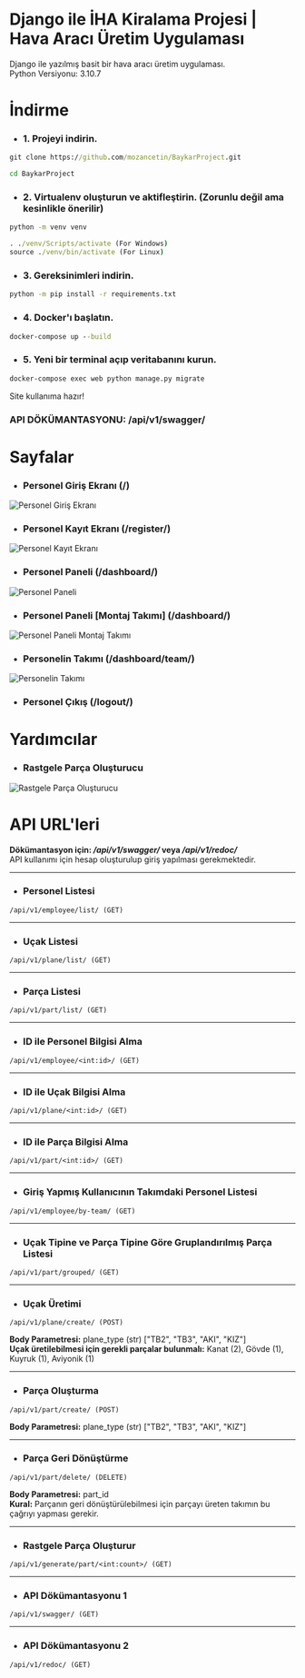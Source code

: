 <h1>Django ile İHA Kiralama Projesi | Hava Aracı Üretim Uygulaması</h1>

Django ile yazılmış basit bir hava aracı üretim uygulaması.
<br>
Python Versiyonu: 3.10.7

# İndirme
- <h3>1. Projeyi indirin.</h3>

```cmd
git clone https://github.com/mozancetin/BaykarProject.git
```

```cmd
cd BaykarProject
```

- <h3>2. Virtualenv oluşturun ve aktifleştirin. (Zorunlu değil ama kesinlikle önerilir)</h3>

```cmd
python -m venv venv
```

```cmd
. ./venv/Scripts/activate (For Windows)
source ./venv/bin/activate (For Linux)
```

- <h3>3. Gereksinimleri indirin.</h3>

```cmd
python -m pip install -r requirements.txt
```

- <h3>4. Docker'ı başlatın.</h3>

```cmd
docker-compose up --build
```

- <h3>5. Yeni bir terminal açıp veritabanını kurun.</h3>

```cmd
docker-compose exec web python manage.py migrate
```

Site kullanıma hazır! <br>
<h3>API DÖKÜMANTASYONU: /api/v1/swagger/</h3>

# Sayfalar

- <h3>Personel Giriş Ekranı (/)</h3>

![Personel Giriş Ekranı](https://github.com/mozancetin/BaykarProject/blob/main/images/login.png)

- <h3>Personel Kayıt Ekranı (/register/)</h3>

![Personel Kayıt Ekranı](https://github.com/mozancetin/BaykarProject/blob/main/images/register.png)

- <h3>Personel Paneli (/dashboard/)</h3>

![Personel Paneli](https://github.com/mozancetin/BaykarProject/blob/main/images/dashboard.png)

- <h3>Personel Paneli [Montaj Takımı] (/dashboard/)</h3>

![Personel Paneli Montaj Takımı](https://github.com/mozancetin/BaykarProject/blob/main/images/montaj1.png)

- <h3>Personelin Takımı (/dashboard/team/)</h3>

![Personelin Takımı](https://github.com/mozancetin/BaykarProject/blob/main/images/takımım.png)

- <h3>Personel Çıkış (/logout/)</h3>

# Yardımcılar

- <h3>Rastgele Parça Oluşturucu</h3>

![Rastgele Parça Oluşturucu](https://github.com/mozancetin/BaykarProject/blob/main/images/rastgele_parca.png)

# API URL'leri
**Dökümantasyon için: _/api/v1/swagger/_ veya _/api/v1/redoc/_**
<br>
API kullanımı için hesap oluşturulup giriş yapılması gerekmektedir.

<hr>

- <h3>Personel Listesi</h3>

```/api/v1/employee/list/ (GET)```

<hr>

- <h3>Uçak Listesi</h3>

```/api/v1/plane/list/ (GET)```

<hr>

- <h3>Parça Listesi</h3>

```/api/v1/part/list/ (GET)```

<hr>

- <h3>ID ile Personel Bilgisi Alma</h3>

```/api/v1/employee/<int:id>/ (GET)```

<hr>

- <h3>ID ile Uçak Bilgisi Alma</h3>

```/api/v1/plane/<int:id>/ (GET)```

<hr>

- <h3>ID ile Parça Bilgisi Alma</h3>

```/api/v1/part/<int:id>/ (GET)```

<hr>

- <h3>Giriş Yapmış Kullanıcının Takımdaki Personel Listesi</h3>

```/api/v1/employee/by-team/ (GET)```

<hr>

- <h3>Uçak Tipine ve Parça Tipine Göre Gruplandırılmış Parça Listesi</h3>

```/api/v1/part/grouped/ (GET)```

<hr>

- <h3>Uçak Üretimi</h3>

```/api/v1/plane/create/ (POST)```

**Body Parametresi:** plane_type (str) ["TB2", "TB3", "AKI", "KIZ"]
<br>
**Uçak üretilebilmesi için gerekli parçalar bulunmalı:** Kanat (2), Gövde (1), Kuyruk (1), Aviyonik (1)

<hr>

- <h3>Parça Oluşturma</h3>

```/api/v1/part/create/ (POST)```

**Body Parametresi:** plane_type (str) ["TB2", "TB3", "AKI", "KIZ"]

<hr>

- <h3>Parça Geri Dönüştürme</h3>

```/api/v1/part/delete/ (DELETE)```

**Body Parametresi:** part_id
<br>
**Kural:** Parçanın geri dönüştürülebilmesi için parçayı üreten takımın bu çağrıyı yapması gerekir. 

<hr>

- <h3>Rastgele Parça Oluşturur</h3>

```/api/v1/generate/part/<int:count>/ (GET)```

<hr>

- <h3>API Dökümantasyonu 1</h3>

```/api/v1/swagger/ (GET)```

<hr>

- <h3>API Dökümantasyonu 2</h3>

```/api/v1/redoc/ (GET)```
